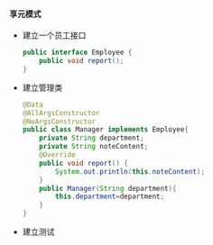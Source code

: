 #### 享元模式

* 建立一个员工接口

  ```java
  public interface Employee {
      public void report();
  }
  ```

* 建立管理类

  ```java
  @Data
  @AllArgsConstructor
  @NoArgsConstructor
  public class Manager implements Employee{
      private String department;
      private String noteContent;
      @Override
      public void report() {
          System.out.println(this.noteContent);
      }
      public Manager(String department){
          this.department=department;
      }
  }
  ```

* 建立测试

  ```java
  
  ```

  